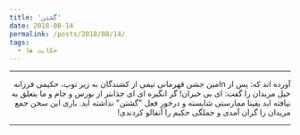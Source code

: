 ```yaml
---
title: 'گشتن'
date: 2018-08-14
permalink: /posts/2018/08/14/
tags:
  - حکایت ها
---
```


---
<div dir="rtl">

آورده اند که: پس از nامین جشن قهرمانی تیمی از کشندگان به زیر توپ، حکیمی فرزانه خیل مریدان را گفت: ای بی خبران! گر انگیزه ای ای جذابتر از بورس و جام و ما یتعلق به نیافته اید یقینا ممارستی شایسته و درخور فعل "گشتن" نداشته اید.
باری این سخن جمع مریدان را گران آمدی و جملگی حکیم را آنفالو کردندی!
</div>

--- 